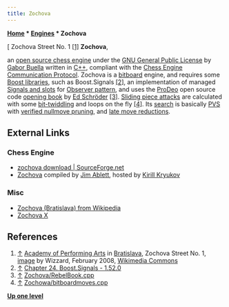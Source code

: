 ```yaml
---
title: Zochova
---
```

**[Home](Home "Home") \* [Engines](Engines "Engines") \* Zochova**



[ Zochova Street No. 1 <a id="cite-note-1" href="#cite-ref-1">[1]</a>
**Zochova**,  

an [open source chess engine](Category:Open_Source "Category:Open Source") under the [GNU General Public License](Free_Software_Foundation#GPL "Free Software Foundation") by [Gabor Buella](Gabor_Buella "Gabor Buella") written in [C++](Cpp "Cpp"), compliant with the [Chess Engine Communication Protocol](Chess_Engine_Communication_Protocol "Chess Engine Communication Protocol"). 
Zochova is a [bitboard](Bitboards "Bitboards") engine, and requires some [Boost libraries](https://en.wikipedia.org/wiki/Boost_%28C%2B%2B_libraries%29), such as Boost.Signals 
<a id="cite-note-2" href="#cite-ref-2">[2]</a>, 
an implementation of managed [Signals and slots](https://en.wikipedia.org/wiki/Signals_and_slots) for [Observer pattern](https://en.wikipedia.org/wiki/Observer_pattern), and uses the [ProDeo](ProDeo "ProDeo") open source code [opening book](Opening_Book "Opening Book") by [Ed Schröder](Ed_Schroder "Ed Schroder") <a id="cite-note-3" href="#cite-ref-3">[3]</a>. 
[Sliding piece attacks](Sliding_Piece_Attacks "Sliding Piece Attacks") are calculated with some [bit-twiddling](Bit-Twiddling "Bit-Twiddling") and loops on the fly 
<a id="cite-note-4" href="#cite-ref-4">[4]</a>. Its [search](Search "Search") is basically [PVS](Principal_Variation_Search "Principal Variation Search") with [verified nullmove pruning](Null_Move_Pruning#ZugzwangVerification "Null Move Pruning"), and [late move reductions](Late_Move_Reductions "Late Move Reductions"). 



## External Links


### Chess Engine


* [zochova download | SourceForge.net](https://sourceforge.net/projects/zochova/)
* [Zochova](http://kirr.homeunix.org/chess/engines/Jim%20Ablett/ZOCHOVA/) compiled by [Jim Ablett](Jim_Ablett "Jim Ablett"), hosted by [Kirill Kryukov](Kirill_Kryukov "Kirill Kryukov")


### Misc


* [Zochova (Bratislava) from Wikipedia](https://en.wikipedia.org/wiki/Zochova)
* [Zochova X](http://zochova.com/index-en.php)


## References


1. <a id="cite-ref-1" href="#cite-note-1">↑</a> [Academy of Performing Arts](https://en.wikipedia.org/wiki/Academy_of_Performing_Arts_in_Bratislava) in [Bratislava](https://en.wikipedia.org/wiki/Bratislava), Zochova Street No. 1, [image](https://commons.wikimedia.org/wiki/File:Zochova_1.jpg) by Wizzard, February 2008, [Wikimedia Commons](https://en.wikipedia.org/wiki/Wikimedia_Commons)
2. <a id="cite-ref-2" href="#cite-note-2">↑</a> [Chapter 24. Boost.Signals - 1.52.0](https://www.boost.org/doc/libs/1_52_0/doc/html/signals.html)
3. <a id="cite-ref-3" href="#cite-note-3">↑</a> [Zochova/RebelBook.cpp](https://sourceforge.net/p/zochova/code/HEAD/tree/RebelBook.cpp)
4. <a id="cite-ref-4" href="#cite-note-4">↑</a> [Zochowa/bitboardmoves.cpp](https://sourceforge.net/p/zochova/code/HEAD/tree/bitboardmoves.cpp)

**[Up one level](Engines "Engines")**







 
